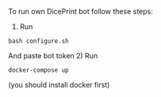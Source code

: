 To run own DicePrint bot follow these steps:
1) Run
```
bash configure.sh
```
And paste bot token
2) Run
```
docker-compose up
```
(you should install docker first)

